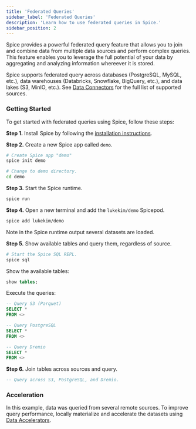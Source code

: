 ```yaml
---
title: 'Federated Queries'
sidebar_label: 'Federated Queries'
description: 'Learn how to use federated queries in Spice.'
sidebar_position: 2
---
```


Spice provides a powerful federated query feature that allows you to join and combine data from multiple data sources and perform complex queries. This feature enables you to leverage the full potential of your data by aggregating and analyzing information whereever it is stored.

Spice supports federated query across databases (PostgreSQL, MySQL, etc.), data warehouses (Databricks, Snowflake, BigQuery, etc.), and data lakes (S3, MinIO, etc.). See [Data Connectors](/data-connectors/index.md) for the full list of supported sources.

### Getting Started

To get started with federated queries using Spice, follow these steps:

**Step 1.** Install Spice by following the [installation instructions](/getting-started/index.md).

**Step 2.** Create a new Spice app called `demo`.

```bash
# Create Spice app "demo"
spice init demo

# Change to demo directory.
cd demo
```

**Step 3.** Start the Spice runtime.

```bash
spice run
```

**Step 4.** Open a new terminal and add the `lukekim/demo` Spicepod.

```bash
spice add lukekim/demo
```

Note in the Spice runtime output several datasets are loaded.

**Step 5.** Show available tables and query them, regardless of source.

```bash
# Start the Spice SQL REPL.
spice sql
```

Show the available tables:

```sql
show tables;
```

Execute the queries:

```sql
-- Query S3 (Parquet)
SELECT *
FROM <>

-- Query PostgreSQL
SELECT *
FROM <>

-- Query Dremio
SELECT *
FROM <>
```

**Step 6.** Join tables across sources and query.

```sql
-- Query across S3, PostgreSQL, and Dremio.
```

### Acceleration

In this example, data was queried from several remote sources. To improve query performance, locally materialize and accelerate the datasets using [Data Accelerators](/data-accelerators/index.md).
